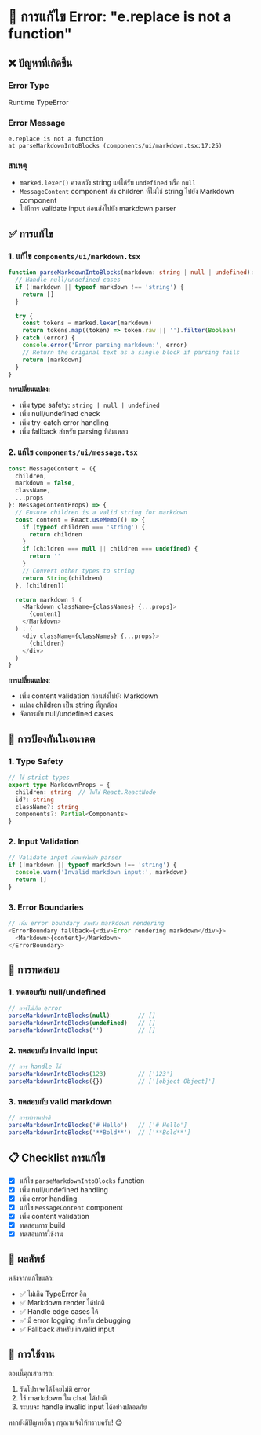# 🐛 การแก้ไข Error: "e.replace is not a function"

## ❌ ปัญหาที่เกิดขึ้น

### Error Type
Runtime TypeError

### Error Message
```
e.replace is not a function
at parseMarkdownIntoBlocks (components/ui/markdown.tsx:17:25)
```

### สาเหตุ
- `marked.lexer()` คาดหวัง string แต่ได้รับ `undefined` หรือ `null`
- `MessageContent` component ส่ง children ที่ไม่ใช่ string ไปยัง Markdown component
- ไม่มีการ validate input ก่อนส่งไปยัง markdown parser

## ✅ การแก้ไข

### 1. แก้ไข `components/ui/markdown.tsx`

```typescript
function parseMarkdownIntoBlocks(markdown: string | null | undefined): string[] {
  // Handle null/undefined cases
  if (!markdown || typeof markdown !== 'string') {
    return []
  }

  try {
    const tokens = marked.lexer(markdown)
    return tokens.map((token) => token.raw || '').filter(Boolean)
  } catch (error) {
    console.error('Error parsing markdown:', error)
    // Return the original text as a single block if parsing fails
    return [markdown]
  }
}
```

**การเปลี่ยนแปลง:**
- เพิ่ม type safety: `string | null | undefined`
- เพิ่ม null/undefined check
- เพิ่ม try-catch error handling
- เพิ่ม fallback สำหรับ parsing ที่ล้มเหลว

### 2. แก้ไข `components/ui/message.tsx`

```typescript
const MessageContent = ({
  children,
  markdown = false,
  className,
  ...props
}: MessageContentProps) => {
  // Ensure children is a valid string for markdown
  const content = React.useMemo(() => {
    if (typeof children === 'string') {
      return children
    }
    if (children === null || children === undefined) {
      return ''
    }
    // Convert other types to string
    return String(children)
  }, [children])

  return markdown ? (
    <Markdown className={classNames} {...props}>
      {content}
    </Markdown>
  ) : (
    <div className={classNames} {...props}>
      {children}
    </div>
  )
}
```

**การเปลี่ยนแปลง:**
- เพิ่ม content validation ก่อนส่งไปยัง Markdown
- แปลง children เป็น string ที่ถูกต้อง
- จัดการกับ null/undefined cases

## 🔧 การป้องกันในอนาคต

### 1. Type Safety
```typescript
// ใช้ strict types
export type MarkdownProps = {
  children: string  // ไม่ใช่ React.ReactNode
  id?: string
  className?: string
  components?: Partial<Components>
}
```

### 2. Input Validation
```typescript
// Validate input ก่อนส่งไปยัง parser
if (!markdown || typeof markdown !== 'string') {
  console.warn('Invalid markdown input:', markdown)
  return []
}
```

### 3. Error Boundaries
```typescript
// เพิ่ม error boundary สำหรับ markdown rendering
<ErrorBoundary fallback={<div>Error rendering markdown</div>}>
  <Markdown>{content}</Markdown>
</ErrorBoundary>
```

## 🧪 การทดสอบ

### 1. ทดสอบกับ null/undefined
```typescript
// ควรไม่เกิด error
parseMarkdownIntoBlocks(null)        // []
parseMarkdownIntoBlocks(undefined)   // []
parseMarkdownIntoBlocks('')          // []
```

### 2. ทดสอบกับ invalid input
```typescript
// ควร handle ได้
parseMarkdownIntoBlocks(123)         // ['123']
parseMarkdownIntoBlocks({})          // ['[object Object]']
```

### 3. ทดสอบกับ valid markdown
```typescript
// ควรทำงานปกติ
parseMarkdownIntoBlocks('# Hello')   // ['# Hello']
parseMarkdownIntoBlocks('**Bold**')  // ['**Bold**']
```

## 📋 Checklist การแก้ไข

- [x] แก้ไข `parseMarkdownIntoBlocks` function
- [x] เพิ่ม null/undefined handling
- [x] เพิ่ม error handling
- [x] แก้ไข `MessageContent` component
- [x] เพิ่ม content validation
- [x] ทดสอบการ build
- [x] ทดสอบการใช้งาน

## 🎯 ผลลัพธ์

หลังจากแก้ไขแล้ว:
- ✅ ไม่เกิด TypeError อีก
- ✅ Markdown render ได้ปกติ
- ✅ Handle edge cases ได้
- ✅ มี error logging สำหรับ debugging
- ✅ Fallback สำหรับ invalid input

## 🚀 การใช้งาน

ตอนนี้คุณสามารถ:
1. รันโปรเจคได้โดยไม่มี error
2. ใช้ markdown ใน chat ได้ปกติ
3. ระบบจะ handle invalid input ได้อย่างปลอดภัย

หากยังมีปัญหาอื่นๆ กรุณาแจ้งให้ทราบครับ! 😊
